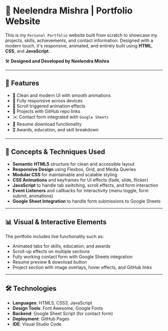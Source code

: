 # 💼 Neelendra Mishra | Portfolio Website

This is my `Personal Portfolio` website built from scratch to showcase my projects, skills, achievements, and contact information.
Designed with a modern touch, it's responsive, animated, and entirely built using **HTML**, **CSS**, and **JavaScript**.

🛠️ **Designed and Developed by Neelendra Mishra**

---

## 🌟 Features

- 🎨 Clean and modern UI with smooth animations
- 📱 Fully responsive across devices
- 🧠 Scroll triggered animation effects
- 📂 Projects with GitHub repo links
- ✉️ Contact form integrated with `Google Sheets`
- 🧾 Resume download functionality
- 🎖️ Awards, education, and skill breakdown

---

## 🧱 Concepts & Techniques Used

- **Semantic HTML5** structure for clean and accessible layout  
- **Responsive Design** using Flexbox, Grid, and Media Queries  
- **Modular CSS** for maintainable and scalable styling  
- **CSS Animations** and keyframes for UI effects (fade, slide, flicker)  
- **JavaScript** to handle tab switching, scroll effects, and form interaction  
- **Event Listeners** and callbacks for interactivity (menu toggle, form submit, animations)  
- **Google Sheet Integration** to handle form submissions to Google Sheets  

---

## 📊 Visual & Interactive Elements

The portfolio includes live functionality such as:  
- Animated tabs for skills, education, and awards  
- Scroll-up effects on multiple sections  
- Fully working contact form with Google Sheets integration  
- Resume preview & download button  
- Project section with image overlays, hover effects, and GitHub links  

---

## 🛠 Technologies

- **Languages**: HTML5, CSS3, JavaScript  
- **Design Tools**: Font Awesome, Google Fonts  
- **Backend**: Google Sheet Script (for contact form)  
- **Deployment**: GitHub Pages
- **IDE**: Visual Studio Code 
